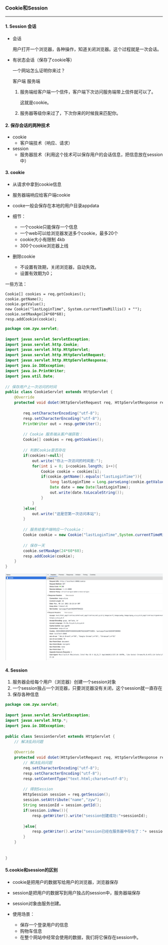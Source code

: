 ### Cookie和Session

-----------------------

#### 1. Session 会话

- 会话

  用户打开一个浏览器，各种操作，知道关闭浏览器。这个过程就是一次会话。

- 有状态会话（保存了cookie等）

  一个网站怎么证明你来过？

  客户端    服务端

  1. 服务端给客户端一个信件，客户端下次访问服务端带上信件就可以了。

     这就是cookie。

  2. 服务器等级你来过了，下次你来的时候我来匹配你。

#### 2. 保存会话的两种技术

- cookie
  - 客户端技术（响应、请求）
- session
  - 服务器技术（利用这个技术可以保存用户的会话信息，把信息放在session中）

#### 3. cookie

-  从请求中拿到cookie信息
- 服务器端响应给客户端cookie
- cooke一般会保存在本地的用户目录appdata

- 细节：
  - 一个cookie只能保存一个信息
  - 一个web可以给浏览器发送多个cookie，最多20个
  - cookie大小有限制 4kb
  - 300个cookie浏览器上线
- 删除cookie
  - 不设置有效期，关闭浏览器，自动失效。
  - 设置有效期为0；

一些方法：

```)*java
Cookie[] cookies = req.getCookies();
cookie.getName();
cookie.getValue();
new Cookie("lastLoginTime", System.currentTimeMillis() + "");
cookie.setMaxAge(24*60*60);
resp.addCookie(cookie);
```



```java
package com.zyw.servlet;

import javax.servlet.ServletException;
import javax.servlet.http.Cookie;
import javax.servlet.http.HttpServlet;
import javax.servlet.http.HttpServletRequest;
import javax.servlet.http.HttpServletResponse;
import java.io.IOException;
import java.io.PrintWriter;
import java.util.Date;

// 保存用户上一次访问的时间
public class CookieServlet extends HttpServlet {
    @Override
    protected void doGet(HttpServletRequest req, HttpServletResponse resp) throws ServletException, IOException {

        req.setCharacterEncoding("utf-8");
        resp.setCharacterEncoding("utf-8");
        PrintWriter out = resp.getWriter();

        // Cookie 服务端从客户端获取：
        Cookie[] cookies = req.getCookies();

        // 判断Cookie是否存在
        if(cookies!=null){
            out.write("你上一次访问的时间是:");
            for(int i = 0; i<cookies.length; i++){
                Cookie cookie = cookies[i];
                if(cookie.getName().equals("lastLoginTime")){
                    long lastLoginTime = Long.parseLong(cookie.getValue());
                    Date date = new Date(lastLoginTime);
                    out.write(date.toLocaleString());
                }
            }
        }else{
            out.write("这是您第一次访问本站");
        }

        // 服务给客户端响应一个cookie：
        Cookie cookie = new Cookie("lastLoginTime",System.currentTimeMillis() + "");

        // 保存一天
        cookie.setMaxAge(24*60*60);
        resp.addCookie(cookie);
    }
}

```

<img src="imgs/截屏2021-07-05 下午11.13.34.png" style="zoom:80%;" />

#### 4. Session

1. 服务器会给每个用户（浏览器）创建一个session对象
2. 一个session独占一个浏览器，只要浏览器没有关闭，这个session就一直存在
3. 保存各种信息

```java
package com.zyw.servlet;

import javax.servlet.ServletException;
import javax.servlet.http.*;
import java.io.IOException;

public class SessionServlet extends HttpServlet {
    // 解决乱码问题

    @Override
    protected void doGet(HttpServletRequest req, HttpServletResponse resp) throws ServletException, IOException {
        // 解决乱码问题
        req.setCharacterEncoding("utf-8");
        resp.setCharacterEncoding("utf-8");
        resp.setContentType("text.html;charset=utf-8");

        // 得到Session
        HttpSession session = req.getSession();
        session.setAttribute("name","zyw");
        String sessionId = session.getId();
        if(session.isNew()){
            resp.getWriter().write("session创建成功:"+sessionId);

        }else{
            resp.getWriter().write("session已经在服务器中存在了："+ sessionId);
        }
    }


}
```

#### 5.cookie和session的区别

- cookie是把用户的数据写给用户的浏览器，浏览器保存
- session是把用户的数据写到用户独占的session中，服务器端保存
- session对象由服务创建。

- 使用场景：
  - 保存一个登录用户的信息
  - 购物车信息
  - 在整个网站中经常会使用的数据，我们将它保存在session中。